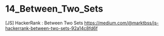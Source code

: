 # 14_Between_Two_Sets
[JS] HackerRank : Between Two Sets
https://medium.com/@marktbss/js-hackerrank-between-two-sets-92a14c8fd6f
